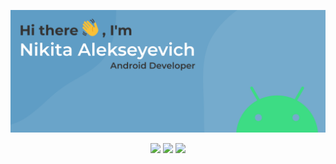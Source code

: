 ![alt text](assets/bg.svg "Title")

<div align="center">
 
  ![](http://github-profile-summary-cards.vercel.app/api/cards/profile-details?username=murlod1n&theme=default)
  ![](http://github-profile-summary-cards.vercel.app/api/cards/repos-per-language?username=vn7n24fzkq&theme=default)
  ![](http://github-profile-summary-cards.vercel.app/api/cards/stats?username=vn7n24fzkq&theme=default)
</div>



